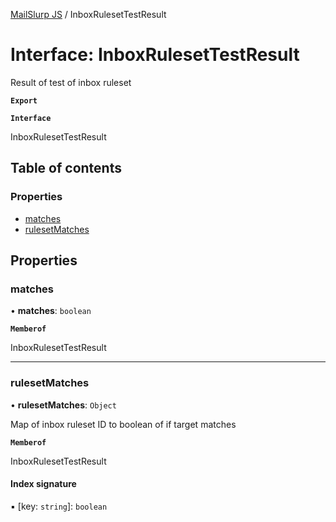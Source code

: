 [MailSlurp JS](../README.md) / InboxRulesetTestResult

# Interface: InboxRulesetTestResult

Result of test of inbox ruleset

**`Export`**

**`Interface`**

InboxRulesetTestResult

## Table of contents

### Properties

- [matches](InboxRulesetTestResult.md#matches)
- [rulesetMatches](InboxRulesetTestResult.md#rulesetmatches)

## Properties

### matches

• **matches**: `boolean`

**`Memberof`**

InboxRulesetTestResult

___

### rulesetMatches

• **rulesetMatches**: `Object`

Map of inbox ruleset ID to boolean of if target matches

**`Memberof`**

InboxRulesetTestResult

#### Index signature

▪ [key: `string`]: `boolean`
